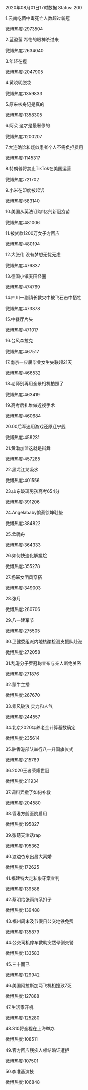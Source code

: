2020年08月01日17时数据
Status: 200

1.云南吃菌中毒死亡人数超过新冠

微博热度:2973504

2.蓝盈莹 希怡的眼神杀过来

微博热度:2634040

3.年轻在握

微博热度:2047905

4.黄晓明脱妆

微博热度:1359833

5.原来核舟记是真的

微博热度:1358305

6.阿朵 这才是最奢侈的

微博热度:1200207

7.大连确诊和疑似患者个人不需负担费用

微博热度:1145317

8.特朗普将禁止TikTok在美国运营

微博热度:721702

9.小米在印度被起诉

微博热度:583140

10.美国从英法订购1亿剂新冠疫苗

微博热度:481006

11.被贷款1200万女子方回应

微博热度:480194

12.大张伟 没有梦想无忧无虑

微博热度:476837

13.德国小镇麦田怪圈

微博热度:474769

14.四川一副镇长救灾中被飞石击中牺牲

微博热度:473878

15.中餐厅片头

微博热度:471017

16.台风森拉克

微博热度:467517

17.南京一应届毕业女生失联超21天

微博热度:466532

18.老师别再用全景相机拍照了

微博热度:463419

19.高考后扎堆做近视手术

微博热度:460684

20.00后军迷用游戏还原辽宁舰

微博热度:459231

21.黄渤加盟这就是街舞

微博热度:457285

22.黑龙江龙吸水

微博热度:401556

23.山东玻璃男孩高考654分

微博热度:391206

24.Angelababy偷蔡徐坤鞋垫

微博热度:384822

25.孟晚舟

微博热度:364333

26.如何快速化解尴尬

微博热度:355278

27.杨幂女团风穿搭

微博热度:349003

28.张月

微博热度:280706

29.八一建军节

微博热度:275505

30.卫健委组派内地核酸检测支援队赴港

微博热度:272058

31.乱港分子罗冠聪宣布与亲人断绝关系

微博热度:271876

32.蒙牛主播

微博热度:267670

33.乘风破浪 实力和人气

微博热度:244557

34.北京2020年养老金计算基数确定

微博热度:235614

35.驻香港部队举行八一升国旗仪式

微博热度:215769

36.2020王者荣耀世冠

微博热度:211934

37.调料弄撒了如何补救

微博热度:204580

38.香港方舱医院启用

微博热度:195827

39.张萌天津话rap

微博热度:195362

40.渡边杏东出昌大离婚

微博热度:172625

41.福建特大走私象牙案宣判

微博热度:139588

42.蔡明给张雨绮系扣子

微博热度:139488

43.福州周末及节假日公交地铁免费

微博热度:135879

44.公交司机停车救助突然晕倒交警

微博热度:133583

45.三十而已

微博热度:129942

46.美国阿拉斯加两飞机相撞致7死

微博热度:127888

47.生活家开机

微博热度:125280

48.S10将全程在上海举办

微博热度:108511

49.官方回应残疾人领结婚证遭拒

微博热度:107501

50.李准基演技

微博热度:106848


